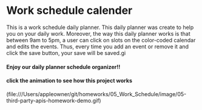 # Work schedule calender
This is a work schedule daily planner. This daily planner was create to help you on your daily work. Moreover, the way this daily planner works is that between 9am to 5pm, a user  can click on slots on the color-coded calendar and edits the events. Thus, every time you add an event or remove it and click the save button, your save will be saved.gi

#### Enjoy our daily planner schedule organizer!!

#### click the animation to see how this project works 
(file:///Users/appleowner/git/homeworks/05_Work_Schedule/image/05-third-party-apis-homework-demo.gif)
